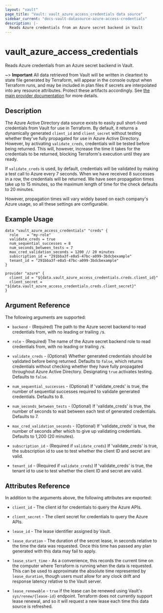 ```yaml
---
layout: "vault"
page_title: "Vault: vault_azure_access_credentials data source"
sidebar_current: "docs-vault-datasource-azure-access-credentials"
description: |-
  Reads Azure credentials from an Azure secret backend in Vault
---
```


# vault\_azure\_access\_credentials

Reads Azure credentials from an Azure secret backend in Vault.

~> **Important** All data retrieved from Vault will be
written in cleartext to state file generated by Terraform, will appear in
the console output when Terraform runs, and may be included in plan files
if secrets are interpolated into any resource attributes.
Protect these artifacts accordingly. See
[the main provider documentation](../index.html)
for more details.

## Description

The Azure Active Directory data source exists to easily pull short-lived
credentials from Vault for use in Terraform. By default, it returns a 
dynamically generated `client_id` and `client_secret` without testing 
whether they've fully propagated for use in Azure Active Directory. However,
by activating `validate_creds`, credentials will be tested before being 
returned. This will, however, increase the time it takes for the credentials
to be returned, blocking Terraform's execution until they are ready.

If `validate_creds` is used, by default, credentials will be validated by 
making a test call to Azure every 7 seconds. When we have received 8 
successes in a row, the credentials will be returned. We have seen propagation 
times take up to 15 minutes, so the maximum length of time for the check defaults 
to 20 minutes.

However, propagation times will vary widely based on each company's Azure
usage, so all these settings are configurable.

## Example Usage

```hcl
data "vault_azure_access_credentials" "creds" {
  role    = "my-role"
  validate_creds = true
  num_sequential_successes = 8
  num_seconds_between_tests = 7
  max_cred_validation_seconds = 1200 // 20 minutes
  subscription_id = "291bba3f-e0a5-47bc-a099-3bdcbexample"
  tenant_id = "291bba3f-e0a5-47bc-a099-3bdcbexample"
}

provider "azure" {
  client_id = "${data.vault_azure_access_credentials.creds.client_id}"
  client_secret = "${data.vault_azure_access_credentials.creds.client_secret}"
}
```

## Argument Reference

The following arguments are supported:

* `backend` - (Required) The path to the Azure secret backend to
read credentials from, with no leading or trailing `/`s.

* `role` - (Required) The name of the Azure secret backend role to read
credentials from, with no leading or trailing `/`s.

* `validate_creds` - (Optional) Whether generated credentials should be 
validated before being returned. Defaults to `false`, which returns 
credentials without checking whether they have fully propagated throughout
Azure Active Directory. Designating `true` activates testing. Defaults
to `false`.

* `num_sequential_successes` - (Optional) If 'validate_creds' is true, 
the number of sequential successes required to validate generated 
credentials. Defaults to 8.

* `num_seconds_between_tests` - (Optional) If 'validate_creds' is true, 
the number of seconds to wait between each test of generated credentials.
Defaults to 7.

* `max_cred_validation_seconds` - (Optional) If 'validate_creds' is true, 
the number of seconds after which to give up validating credentials. Defaults
to 1,200 (20 minutes).

* `subscription_id` - (Required if `validate_creds`) If 'validate_creds' is true, 
the subscription id to use to test whether the client ID and secret are valid.

* `tenant_id` - (Required if `validate_creds`) If 'validate_creds' is true, 
the tenant id  to use to test whether the client ID and secret are valid.

## Attributes Reference

In addition to the arguments above, the following attributes are exported:

* `client_id` - The client id for credentials to query the Azure APIs.

* `client_secret` - The client secret for credentials to query the Azure APIs.

* `lease_id` - The lease identifier assigned by Vault.

* `lease_duration` - The duration of the secret lease, in seconds relative
to the time the data was requested. Once this time has passed any plan
generated with this data may fail to apply.

* `lease_start_time` - As a convenience, this records the current time
on the computer where Terraform is running when the data is requested.
This can be used to approximate the absolute time represented by
`lease_duration`, though users must allow for any clock drift and response
latency relative to the Vault server.

* `lease_renewable` - `true` if the lease can be renewed using Vault's
`sys/renew/{lease-id}` endpoint. Terraform does not currently support lease
renewal, and so it will request a new lease each time this data source is
refreshed.
